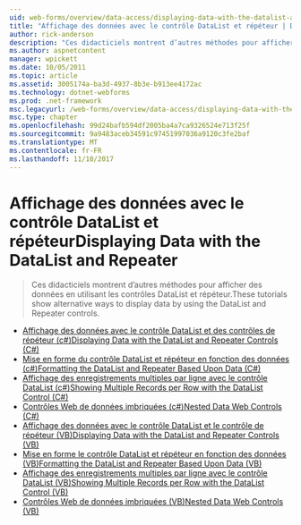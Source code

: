 ```yaml
---
uid: web-forms/overview/data-access/displaying-data-with-the-datalist-and-repeater/index
title: "Affichage des données avec le contrôle DataList et répéteur | Documents Microsoft"
author: rick-anderson
description: "Ces didacticiels montrent d’autres méthodes pour afficher des données en utilisant les contrôles DataList et répéteur."
ms.author: aspnetcontent
manager: wpickett
ms.date: 10/05/2011
ms.topic: article
ms.assetid: 3005174a-ba3d-4937-8b3e-b913ee4172ac
ms.technology: dotnet-webforms
ms.prod: .net-framework
msc.legacyurl: /web-forms/overview/data-access/displaying-data-with-the-datalist-and-repeater
msc.type: chapter
ms.openlocfilehash: 99d24bafb594df2005ba4a7ca9326524e713f25f
ms.sourcegitcommit: 9a9483aceb34591c97451997036a9120c3fe2baf
ms.translationtype: MT
ms.contentlocale: fr-FR
ms.lasthandoff: 11/10/2017
---
```

<a name="displaying-data-with-the-datalist-and-repeater"></a><span data-ttu-id="aaf05-103">Affichage des données avec le contrôle DataList et répéteur</span><span class="sxs-lookup"><span data-stu-id="aaf05-103">Displaying Data with the DataList and Repeater</span></span>
====================
> <span data-ttu-id="aaf05-104">Ces didacticiels montrent d’autres méthodes pour afficher des données en utilisant les contrôles DataList et répéteur.</span><span class="sxs-lookup"><span data-stu-id="aaf05-104">These tutorials show alternative ways to display data by using the DataList and Repeater controls.</span></span>


- [<span data-ttu-id="aaf05-105">Affichage des données avec le contrôle DataList et des contrôles de répéteur (c#)</span><span class="sxs-lookup"><span data-stu-id="aaf05-105">Displaying Data with the DataList and Repeater Controls (C#)</span></span>](displaying-data-with-the-datalist-and-repeater-controls-cs.md)
- [<span data-ttu-id="aaf05-106">Mise en forme du contrôle DataList et répéteur en fonction des données (c#)</span><span class="sxs-lookup"><span data-stu-id="aaf05-106">Formatting the DataList and Repeater Based Upon Data (C#)</span></span>](formatting-the-datalist-and-repeater-based-upon-data-cs.md)
- [<span data-ttu-id="aaf05-107">Affichage des enregistrements multiples par ligne avec le contrôle DataList (c#)</span><span class="sxs-lookup"><span data-stu-id="aaf05-107">Showing Multiple Records per Row with the DataList Control (C#)</span></span>](showing-multiple-records-per-row-with-the-datalist-control-cs.md)
- [<span data-ttu-id="aaf05-108">Contrôles Web de données imbriquées (c#)</span><span class="sxs-lookup"><span data-stu-id="aaf05-108">Nested Data Web Controls (C#)</span></span>](nested-data-web-controls-cs.md)
- [<span data-ttu-id="aaf05-109">Affichage des données avec le contrôle DataList et le contrôle de répéteur (VB)</span><span class="sxs-lookup"><span data-stu-id="aaf05-109">Displaying Data with the DataList and Repeater Controls (VB)</span></span>](displaying-data-with-the-datalist-and-repeater-controls-vb.md)
- [<span data-ttu-id="aaf05-110">Mise en forme le contrôle DataList et répéteur en fonction des données (VB)</span><span class="sxs-lookup"><span data-stu-id="aaf05-110">Formatting the DataList and Repeater Based Upon Data (VB)</span></span>](formatting-the-datalist-and-repeater-based-upon-data-vb.md)
- [<span data-ttu-id="aaf05-111">Affichage des enregistrements multiples par ligne avec le contrôle DataList (VB)</span><span class="sxs-lookup"><span data-stu-id="aaf05-111">Showing Multiple Records per Row with the DataList Control (VB)</span></span>](showing-multiple-records-per-row-with-the-datalist-control-vb.md)
- [<span data-ttu-id="aaf05-112">Contrôles Web de données imbriquées (VB)</span><span class="sxs-lookup"><span data-stu-id="aaf05-112">Nested Data Web Controls (VB)</span></span>](nested-data-web-controls-vb.md)
